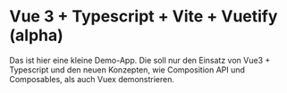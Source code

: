 # Vue 3 + Typescript + Vite + Vuetify (alpha)

Das ist hier eine kleine Demo-App.
Die soll nur den Einsatz von Vue3 + Typescript und den neuen Konzepten, wie Composition API und Composables, als auch Vuex demonstrieren.
